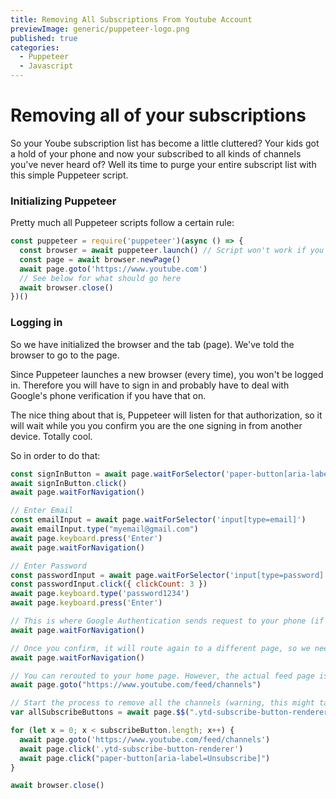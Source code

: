 ```yaml
---
title: Removing All Subscriptions From Youtube Account
previewImage: generic/puppeteer-logo.png
published: true
categories:
  - Puppeteer
  - Javascript
---
```


# Removing all of your subscriptions

So your Yoube subscription list has become a little cluttered? Your kids got a hold of your phone and now your subscribed to all kinds of channels you've never heard of? Well its time to purge your entire subscript list with this simple Puppeteer script.

### Initializing Puppeteer

Pretty much all Puppeteer scripts follow a certain rule:

```javascript
const puppeteer = require('puppeteer')(async () => {
  const browser = await puppeteer.launch() // Script won't work if you use headless: false
  const page = await browser.newPage()
  await page.goto('https://www.youtube.com')
  // See below for what should go here
  await browser.close()
})()
```

### Logging in

So we have initialized the browser and the tab (page). We've told the browser to go to the page.

Since Puppeteer launches a new browser (every time), you won't be logged in. Therefore you will have to sign in and probably have to deal with Google's phone verification if you have that on.

The nice thing about that is, Puppeteer will listen for that authorization, so it will wait while you you confirm you are the one signing in from another device. Totally cool.

So in order to do that:

```javascript
const signInButton = await page.waitForSelector('paper-button[aria-labe=Sign in]')
await signInButton.click()
await page.waitForNavigation()

// Enter Email
const emailInput = await page.waitForSelector('input[type=email]')
await emailInput.type("myemail@gmail.com")
await page.keyboard.press('Enter')
await page.waitForNavigation()

// Enter Password
const passwordInput = await page.waitForSelector('input[type=password]')
const passwordInput.click({ clickCount: 3 })
await page.keyboard.type('password1234')
await page.keyboard.press('Enter')

// This is where Google Authentication sends request to your phone (if you have it setup)
await page.waitForNavigation()

// Once you confirm, it will route again to a different page, so we need to wait for Navigation again
await page.waitForNavigation()

// You can rerouted to your home page. However, the actual feed page is buried under a couple of clicks. Therefore, we're just going to go to it directly.
await page.goto("https://www.youtube.com/feed/channels")

// Start the process to remove all the channels (warning, this might take a while)
var allSubscribeButtons = await page.$$(".ytd-subscribe-button-renderer")

for (let x = 0; x < subscribeButton.length; x++) {
  await page.goto('https://www.youtube.com/feed/channels')
  await page.click('.ytd-subscribe-button-renderer')
  await page.click("paper-button[aria-label=Unsubscribe]")
}

await browser.close()
```
